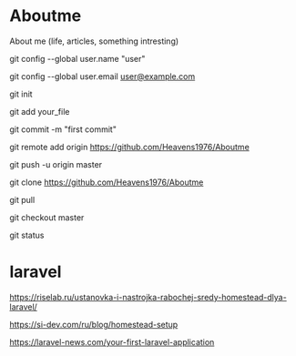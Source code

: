 # Aboutme
About me (life, articles, something intresting)


git config --global user.name "user"

git config --global user.email user@example.com


git init

git add your_file

git commit -m "first commit"


git remote add origin https://github.com/Heavens1976/Aboutme 

git push -u origin master


git clone https://github.com/Heavens1976/Aboutme

git pull


git checkout master

git status

# laravel
https://riselab.ru/ustanovka-i-nastrojka-rabochej-sredy-homestead-dlya-laravel/

https://si-dev.com/ru/blog/homestead-setup

https://laravel-news.com/your-first-laravel-application
